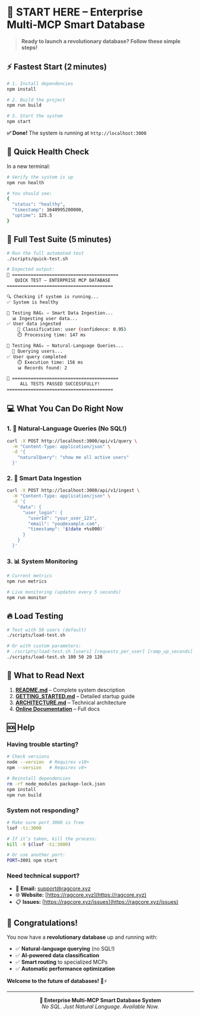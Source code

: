 # 🚀 START HERE – Enterprise Multi‑MCP Smart Database

> **Ready to launch a revolutionary database? Follow these simple steps!**

## ⚡ Fastest Start (2 minutes)

```bash
# 1. Install dependencies
npm install

# 2. Build the project
npm run build

# 3. Start the system
npm start
```

**✅ Done!** The system is running at `http://localhost:3000`

## 🧪 Quick Health Check

In a new terminal:

```bash
# Verify the system is up
npm run health

# You should see:
{
  "status": "healthy",
  "timestamp": 1640995200000,
  "uptime": 125.5
}
```

## 🎯 Full Test Suite (5 minutes)

```bash
# Run the full automated test
./scripts/quick-test.sh

# Expected output:
🚀 ========================================
   QUICK TEST – ENTERPRISE MCP DATABASE
========================================

🔍 Checking if system is running...
✅ System is healthy

🤖 Testing RAG₁ – Smart Data Ingestion...
  📊 Ingesting user data...
✅ User data ingested
    🎯 Classification: user (confidence: 0.95)
    ⏱️ Processing time: 147 ms

💬 Testing RAG₂ – Natural‑Language Queries...
  👥 Querying users...
✅ User query completed
    ⏱️ Execution time: 156 ms
    📊 Records found: 2

🎉 ========================================
     ALL TESTS PASSED SUCCESSFULLY!
========================================
```

## 💻 What You Can Do Right Now

### 1. 💬 Natural‑Language Queries (No SQL!)

```bash
curl -X POST http://localhost:3000/api/v1/query \
  -H "Content-Type: application/json" \
  -d '{
    "naturalQuery": "show me all active users"
  }'
```

### 2. 🤖 Smart Data Ingestion

```bash
curl -X POST http://localhost:3000/api/v1/ingest \
  -H "Content-Type: application/json" \
  -d '{
    "data": {
      "user_login": {
        "userId": "your_user_123",
        "email": "you@example.com",
        "timestamp": '$(date +%s000)'
      }
    }
  }'
```

### 3. 📊 System Monitoring

```bash
# Current metrics
npm run metrics

# Live monitoring (updates every 5 seconds)
npm run monitor
```

## 🔥 Load Testing

```bash
# Test with 50 users (default)
./scripts/load-test.sh

# Or with custom parameters:
# ./scripts/load-test.sh [users] [requests_per_user] [ramp_up_seconds] [duration_seconds]
./scripts/load-test.sh 100 50 20 120
```

## 📖 What to Read Next

1. **[README.md](README.md)** – Complete system description
2. **[GETTING\_STARTED.md](GETTING_STARTED.md)** – Detailed startup guide
3. **[ARCHITECTURE.md](ARCHITECTURE.md)** – Technical architecture
4. **[Online Documentation](https://ragcore.xyz)** – Full docs

## 🆘 Help

### Having trouble starting?

```bash
# Check versions
node --version  # Requires v18+
npm --version   # Requires v8+

# Reinstall dependencies
rm -rf node_modules package-lock.json
npm install
npm run build
```

### System not responding?

```bash
# Make sure port 3000 is free
lsof -ti:3000

# If it’s taken, kill the process:
kill -9 $(lsof -ti:3000)

# Or use another port:
PORT=3001 npm start
```

### Need technical support?

* 📧 **Email:** [support@ragcore.xyz](mailto:support@ragcore.xyz)
* 🌐 **Website:** [https://ragcore.xyz](https://ragcore.xyz)
* 📋 **Issues:** [https://ragcore.xyz/issues](https://ragcore.xyz/issues)

## 🎉 Congratulations!

You now have a **revolutionary database** up and running with:

* ✅ **Natural‑language querying** (no SQL!)
* ✅ **AI‑powered data classification**
* ✅ **Smart routing** to specialized MCPs
* ✅ **Automatic performance optimization**

**Welcome to the future of databases!** 🧠⚡

---

<div align="center">
<strong>🚀 Enterprise Multi‑MCP Smart Database System</strong><br>
<em>No SQL. Just Natural Language. Available Now.</em>
</div>
